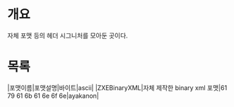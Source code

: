 # 개요
자체 포맷 등의 헤더 시그니처를 모아둔 곳이다.
# 목록
|포맷이름|포맷설명|바이트|ascii|
|ZXEBinaryXML|자체 제작한 binary xml 포맷|61 79 61 6b 61 6e 6f 6e|ayakanon|
